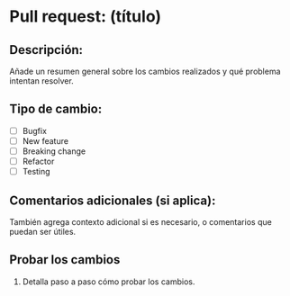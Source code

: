 # Pull request: (título)

## Descripción:
Añade un resumen general sobre los cambios realizados y qué problema intentan resolver.

## Tipo de cambio:
- [ ] Bugfix
- [ ] New feature
- [ ] Breaking change
- [ ] Refactor
- [ ] Testing

## Comentarios adicionales (si aplica):
También agrega contexto adicional si es necesario, o comentarios que puedan ser útiles.

## Probar los cambios
1. Detalla paso a paso cómo probar los cambios.
